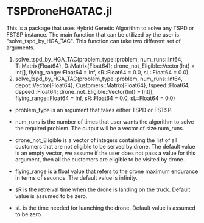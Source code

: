 # TSPDroneHGATAC.jl
This is a package that uses Hybrid Genetic Algorithm to solve any TSPD or FSTSP instance. 
The main function that can be utilized by the user is "solve_tspd_by_HGA_TAC". 
This function can take two different set of arguments. 
1. solve_tspd_by_HGA_TAC(problem_type::problem, num_runs::Int64, T::Matrix{Float64}, D::Matrix{Float64};
    drone_not_Eligible::Vector{Int} = Int[], flying_range::Float64 = Inf, sR::Float64 = 0.0, sL::Float64 = 0.0)
2. solve_tspd_by_HGA_TAC(problem_type::problem, num_runs::Int64, depot::Vector{Float64}, 
    Customers::Matrix{Float64}, tspeed::Float64, dspeed::Float64; drone_not_Eligible::Vector{Int} = Int[],
    flying_range::Float64 = Inf, sR::Float64 = 0.0, sL::Float64 = 0.0)
    
* problem_type is an argument that takes either TSPD or FSTSP. 

* num_runs is the number of times that user wants the algorithm to solve the required problem. The output will be a vector of size num_runs. 

* drone_not_Eligible is a vector of integers containing the list of all customers that are not eligible to be served by drone. The default value is an empty vector, we assume if the user does not pass a value for this argument, then all the customers are eligible to be visited by drone. 

* flying_range is a float value that refers to the drone maximum endurance in terms of seconds. The default value is infinity. 
* sR is the retreival time when the drone is landing on the truck. Default value is assumed to be zero. 
* sL is the time needed for luanching the drone. Default value is assumed to be zero. 



